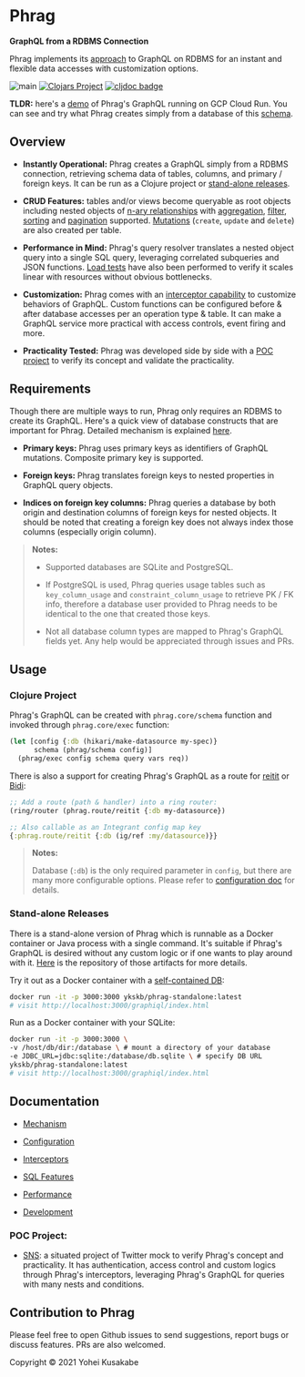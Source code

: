 # Phrag

**GraphQL from a RDBMS Connection**

Phrag implements its [approach](docs/mechanism.md) to GraphQL on RDBMS for an instant and flexible data accesses with customization options.

![main](https://github.com/ykskb/phrag/actions/workflows/test.yml/badge.svg) [![Clojars Project](https://img.shields.io/clojars/v/com.github.ykskb/phrag.svg)](https://clojars.org/com.github.ykskb/phrag) [![cljdoc badge](https://cljdoc.org/badge/com.github.ykskb/phrag)](https://cljdoc.org/d/com.github.ykskb/phrag)

**TLDR:** here's a [demo](https://phrag-standalone-lr6v6b2tza-uc.a.run.app/graphiql/index.html) of Phrag's GraphQL running on GCP Cloud Run. You can see and try what Phrag creates simply from a database of this [schema](https://github.com/ykskb/phrag-standalone/blob/main/db/meetup_project.sql).

## Overview

- **Instantly Operational:** Phrag creates a GraphQL simply from a RDBMS connection, retrieving schema data of tables, columns, and primary / foreign keys. It can be run as a Clojure project or [stand-alone releases](#stand-alone-releases).

- **CRUD Features:** tables and/or views become queryable as root objects including nested objects of [n-ary relationships](docs/mechanism.md#relationships) with [aggregation](docs/sql_feature.md#aggregation), [filter](docs/sql_feature.md#filtering), [sorting](docs/sql_feature.md#sorting) and [pagination](docs/sql_feature.md#pagination) supported. [Mutations](docs/mechanism.md#mutations) (`create`, `update` and `delete`) are also created per table.

- **Performance in Mind:** Phrag's query resolver translates a nested object query into a single SQL query, leveraging correlated subqueries and JSON functions. [Load tests](docs/performance.md) have also been performed to verify it scales linear with resources without obvious bottlenecks.

- **Customization:** Phrag comes with an [interceptor capability](#interceptor-signals) to customize behaviors of GraphQL. Custom functions can be configured before & after database accesses per an operation type & table. It can make a GraphQL service more practical with access controls, event firing and more.

- **Practicality Tested:** Phrag was developed side by side with a [POC project](#poc-project) to verify its concept and validate the practicality.

## Requirements

Though there are multiple ways to run, Phrag only requires an RDBMS to create its GraphQL. Here's a quick view of database constructs that are important for Phrag. Detailed mechanism is explained [here](docs/mechanism.md).

- **Primary keys:** Phrag uses primary keys as identifiers of GraphQL mutations. Composite primary key is supported.

- **Foreign keys:** Phrag translates foreign keys to nested properties in GraphQL query objects.

- **Indices on foreign key columns:** Phrag queries a database by both origin and destination columns of foreign keys for nested objects. It should be noted that creating a foreign key does not always index those columns (especially origin column).

> **Notes:**
>
> - Supported databases are SQLite and PostgreSQL.
>
> - If PostgreSQL is used, Phrag queries usage tables such as `key_column_usage` and `constraint_column_usage` to retrieve PK / FK info, therefore a database user provided to Phrag needs to be identical to the one that created those keys.
>
> - Not all database column types are mapped to Phrag's GraphQL fields yet. Any help would be appreciated through issues and PRs.

## Usage

### Clojure Project

Phrag's GraphQL can be created with `phrag.core/schema` function and invoked through `phrag.core/exec` function:

```clojure
(let [config {:db (hikari/make-datasource my-spec)}
      schema (phrag/schema config)]
  (phrag/exec config schema query vars req))
```

There is also a support for creating Phrag's GraphQL as a route for [reitit](https://github.com/metosin/reitit) or [Bidi](https://github.com/juxt/bidi):

```clojure
;; Add a route (path & handler) into a ring router:
(ring/router (phrag.route/reitit {:db my-datasource})

;; Also callable as an Integrant config map key
{:phrag.route/reitit {:db (ig/ref :my/datasource)}}
```

> **Notes:**
>
> Database (`:db`) is the only required parameter in `config`, but there are many more configurable options. Please refer to [configuration doc](docs/config.md) for details.

### Stand-alone Releases

There is a stand-alone version of Phrag which is runnable as a Docker container or Java process with a single command. It's suitable if Phrag's GraphQL is desired without any custom logic or if one wants to play around with it. [Here](https://github.com/ykskb/phrag-standalone) is the repository of those artifacts for more details.

Try it out as a Docker container with a [self-contained DB](https://github.com/ykskb/phrag-standalone/blob/main/db/meetup_project.sql):

```sh
docker run -it -p 3000:3000 ykskb/phrag-standalone:latest
# visit http://localhost:3000/graphiql/index.html
```

Run as a Docker container with your SQLite:

```sh
docker run -it -p 3000:3000 \
-v /host/db/dir:/database \ # mount a directory of your database
-e JDBC_URL=jdbc:sqlite:/database/db.sqlite \ # specify DB URL
ykskb/phrag-standalone:latest
# visit http://localhost:3000/graphiql/index.html
```

## Documentation

- [Mechanism](docs/mechanism.md)

- [Configuration](docs/config.md)

- [Interceptors](docs/interceptor.md)

- [SQL Features](docs/sql_feature.md)

- [Performance](docs/performance.md)

- [Development](docs/development.md)

### POC Project:

- [SNS](https://github.com/ykskb/situated-sns-backend): a situated project of Twitter mock to verify Phrag's concept and practicality. It has authentication, access control and custom logics through Phrag's interceptors, leveraging Phrag's GraphQL for queries with many nests and conditions.

## Contribution to Phrag

Please feel free to open Github issues to send suggestions, report bugs or discuss features. PRs are also welcomed.

Copyright © 2021 Yohei Kusakabe
